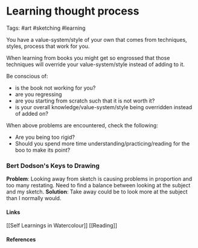# Learning thought process
Tags: #art #sketching #learning

You have a value-system/style of your own that comes from techniques, styles, process that work for you.

When learning from books you might get so engrossed that those techniques will override your value-system/style instead of adding to it.

Be conscious of:
- is the book not working for you?
- are you regressing 
- are you starting from scratch such that it is not worth it?
- is your overall knowledge/value-system/style being overridden instead of added on?

When above problems are encountered, check the following:
- Are you being too rigid?
- Should you spend more time understanding/practicing/reading for the boo to make its point?

### Bert Dodson's Keys to Drawing
**Problem**: Looking away from sketch is causing problems in proportion and too many restating. Need to find a balance between looking at the subject and my sketch. 
**Solution**: Take away could be to look more at the subject than I normally would.

#### Links
[[Self Learnings in Watercolour]]
[[Reading]]

#### References